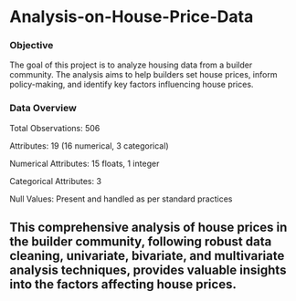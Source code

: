 # Analysis-on-House-Price-Data
### Objective

The goal of this project is to analyze housing data from a builder community. The analysis aims to help builders set house prices, inform policy-making, and identify key factors influencing house prices. 

### Data Overview

Total Observations: 506

Attributes: 19 (16 numerical, 3 categorical)

Numerical Attributes: 15 floats, 1 integer

Categorical Attributes: 3

Null Values: Present and handled as per standard practices


## This comprehensive analysis of house prices in the builder community, following robust data cleaning, univariate, bivariate, and multivariate analysis techniques, provides valuable insights into the factors affecting house prices.

